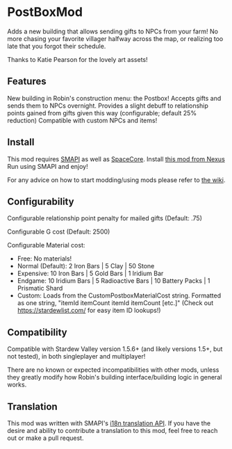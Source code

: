 # PostBoxMod
Adds a new building that allows sending gifts to NPCs from your farm! No more chasing your favorite villager halfway across the map, or realizing too late that you forgot their schedule.

Thanks to Katie Pearson for the lovely art assets!

## Features
New building in Robin's construction menu: the Postbox! Accepts gifts and sends them to NPCs overnight. 
Provides a slight debuff to relationship points gained from gifts given this way (configurable; default 25% reduction)
Compatible with custom NPCs and items!

## Install
This mod requires [SMAPI](https://smapi.io/) as well as [SpaceCore](https://www.nexusmods.com/stardewvalley/mods/1348).
Install [this mod from Nexus](https://www.nexusmods.com/stardewvalley/mods/17614)
Run using SMAPI and enjoy!

For any advice on how to start modding/using mods please refer to [the wiki](https://stardewvalleywiki.com/Modding:Player_Guide/Getting_Started).

## Configurability
Configurable relationship point penalty for mailed gifts (Default: .75)

Configurable G cost (Default: 2500)

Configurable Material cost:

- Free: No materials!
- Normal (Default): 2 Iron Bars | 5 Clay | 50 Stone
- Expensive: 10 Iron Bars | 5 Gold Bars | 1 Iridium Bar
- Endgame: 10 Iridium Bars | 5 Radioactive Bars | 10 Battery Packs | 1 Prismatic Shard
- Custom: Loads from the CustomPostboxMaterialCost string. Formatted as one string, "itemId itemCount itemId itemCount [etc.]" (Check out https://stardewlist.com/ for easy item ID lookups!)

## Compatibility
Compatible with Stardew Valley version 1.5.6+ (and likely versions 1.5+, but not tested), in both singleplayer and multiplayer!

There are no known or expected incompatibilities with other mods, unless they greatly modify how Robin's building interface/building logic in general works.

## Translation
This mod was written with SMAPI's [i18n translation API](https://stardewvalleywiki.com/Modding:Modder_Guide/APIs/Translation). If you have the desire and ability to contribute a translation to this mod, feel free to reach out or make a pull request. 
